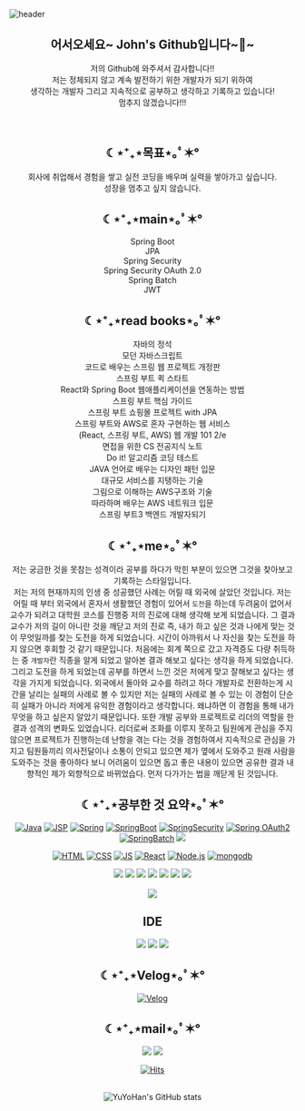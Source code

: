 ![header](https://capsule-render.vercel.app/api?type=waving&color=auto&height=300&weight=1000&section=header&text=Study%20Web&fontSize=90) 

<div align=center><h2>어서오세요~ John's Github입니다~👋~</h2>
 저의 Github에 와주셔서 감사합니다!!<br/>
저는 정체되지 않고 계속 발전하기 위한 개발자가 되기 위하여<br />
  생각하는 개발자 그리고 지속적으로 공부하고 생각하고 기록하고 있습니다! <br />
 멈추지 않겠습니다!!!
 
 </div>
<br />
 <br />
<div align=center><h2> ☾⋆⁺₊⋆목표⋆｡ﾟ✶° </h2>
 회사에 취업해서 경험을 쌓고 실전 코딩을 배우며 실력을 쌓아가고 싶습니다. <br/>
 성장을 멈추고 싶지 않습니다.

 
</div>

<div align=center><h2> ☾⋆⁺₊⋆main⋆｡ﾟ✶° </h2>
Spring Boot <br/>
 JPA <br/>
 Spring Security <br/>
 Spring Security OAuth 2.0 <br />
 Spring Batch <br/>
 JWT
</div>

<div align=center><h2> ☾⋆⁺₊⋆read books⋆｡ﾟ✶°</h2> 
자바의 정석<br /> 
모던 자바스크립트<br />
코드로 배우는 스프링 웹 프로젝트 개정판<br />
스프링 부트 퀵 스타트<br />
 React와 Spring Boot 웹애플리케이션을 연동하는 방법<br />
 스프링 부트 핵심 가이드<br />
 스프링 부트 쇼핑몰 프로젝트 with JPA<br />
 스프링 부트와 AWS로 혼자 구현하는 웹 서비스<br />
(React, 스프링 부트, AWS) 웹 개발 101 2/e<br />
면접을 위한 CS 전공지식 노트 <br />
Do it! 알고리즘 코딩 테스트 <br />
 JAVA 언어로 배우는 디자인 패턴 입문 <br/>
 대규모 서비스를 지탱하는 기술 <br />
 그림으로 이해하는 AWS구조와 기술 <br />
 따라하며 배우는 AWS 네트워크 입문 <br/>
 스프링 부트3 백엔드 개발자되기

</div> 
<div align=center><h2> ☾⋆⁺₊⋆me⋆｡ﾟ✶° </h2>

저는 궁금한 것을 못참는 성격이라 공부를 하다가 막힌 부분이 있으면 그것을 찾아보고 기록하는 스타일입니다. <br />
저는 저의 현재까지의 인생 중 성공했던 사례는 어릴 때 외국에 살았던 것입니다. 저는 어릴 때 부터 외국에서 혼자서 생활했던 경험이 있어서 `도전`을 하는데 두려움이 없어서 교수가 되려고 대학원 코스를 진행중 저의 진로에 대해 생각해 보게 되었습니다. 그 결과 교수가 저의 길이 아니란 것을 깨닫고 저의 진로 즉, 내가 하고 싶은 것과 나에게 맞는 것이 무엇일까를 찾는 도전을 하게 되었습니다. 시간이 아까워서 나 자신을 찾는 도전을 하지 않으면 후회할 것 같기 때문입니다. 처음에는 회계 쪽으로 갔고 자격증도 다량 취득하는 중 `개발자`란 직종을 알게 되었고 알아본 결과 해보고 싶다는 생각을 하게 되었습니다. 그리고 도전을 하게 되었는데 공부를 하면서 느낀 것은 저에게 맞고 잘해보고 싶다는 생각을 가지게 되었습니다. 외국에서 돌아와 교수를 하려고 하다 개발자로 전환하는게 시간을 날리는 실패의 사례로 볼 수 있지만 저는 실패의 사례로 볼 수 있는 이 경험이 단순히 실패가 아니라 저에게 유익한 경험이라고 생각합니다. 왜냐하면 이 경험을 통해 내가 무엇을 하고 싶은지 알았기 때문입니다. 또한 개발 공부와 프로젝트로 리더의 역할을 한 결과 성격의 변화도 있었습니다. 리더로써 조화를 이루지 못하고 팀원에게 관심을 주지 않으면 프로젝트가 진행하는데 난항을 겪는 다는 것을 경험하여서 지속적으로 관심을 가지고 팀원들끼리 의사전달이나 소통이 안되고 있으면 제가 옆에서 도와주고 원래 사람을 도와주는 것을 좋아하다 보니 어려움이 있으면 돕고 좋은 내용이 있으면 공유한 결과 내향적인 제가 외향적으로 바뀌었습다. 먼저 다가가는 법을 깨닫게 된 것입니다. 
</div>

<div align=center>
<h2 style="text-align :center">☾⋆⁺₊⋆공부한 것 요약⋆｡ﾟ✶°</h2>


 [![Java](https://img.shields.io/badge/Java-green?style=flat-square&logo=Java&logoColor=black)](https://github.com/YuYoHan/Java_Study)
[![JSP](https://img.shields.io/badge/JSP-blue?style=flat-square&logo=JSPt&logoColor=black)](https://github.com/YuYoHan/JSP)
 [![Spring](https://img.shields.io/badge/Spring-6DB33F?style=flat-square&logo=Spring&logoColor=black)](https://github.com/YuYoHan/Spring)
[![SpringBoot](https://img.shields.io/badge/SpringBoot-6DB33F?style=flat-square&logo=SpringBoot&logoColor=black)](https://github.com/YuYoHan/SpringBoot)
 [![SpringSecurity](https://img.shields.io/badge/SpringSecurity-6DB33F?style=flat-square&logo=SpringSecurity&logoColor=black)](https://github.com/YuYoHan/SpringSecurity)
  [![Spring OAuth2](https://img.shields.io/badge/OAuth2-000000?style=flat-square&logo=OAuth2&logoColor=black)](https://github.com/YuYoHan/scurity_JWT_OAuth2)
  [![SpringBatch](https://img.shields.io/badge/SpringBatch-6DB33F?style=flat-square&logo=SpringBatch&logoColor=black)](https://github.com/YuYoHan/SpringBatch)
  <img src="https://img.shields.io/badge/thymeleaf-005F0F?style=flat-square&logo=thymeleaf&logoColor=white">
 
[![HTML](https://img.shields.io/badge/HTML-E34F26?style=flat-square&logo=HTML&logoColor=black)](https://github.com/YuYoHan/HTML_CSS)
[![CSS](https://img.shields.io/badge/CSS-1572B6?style=flat-square&logo=HTML&logoColor=black)](https://github.com/YuYoHan/HTML_CSS)
[![JS](https://img.shields.io/badge/JavaScript-F7DF1E?style=flat-square&logo=JavaScript&logoColor=black)](https://github.com/YuYoHan/JS)
[![React](https://img.shields.io/badge/React-61DAFB?style=flat-square&logo=React&logoColor=black)](https://github.com/YuYoHan/React)
 [![Node.js](https://img.shields.io/badge/Node.js-339933?style=flat-square&logo=Node.js&logoColor=black)](https://github.com/YuYoHan/Node.js)
  [![mongodb](https://img.shields.io/badge/mongodb-47A248?style=flat-square&logo=mongodb&logoColor=black)](https://github.com/YuYoHan/MongoDB)

 <img src="https://img.shields.io/badge/github-181717?style=flat-square&logo=github&logoColor=white">
  <img src="https://img.shields.io/badge/git-F05032?style=flat-square&logo=git&logoColor=white">
<img src="https://img.shields.io/badge/apache tomcat-F8DC75?style=flat-square&logo=apachetomcat&logoColor=white">
 <img src="https://img.shields.io/badge/mysql-4479A1?style=flat-square&logo=mysql&logoColor=white">
  <img src="https://img.shields.io/badge/Oracle-F80000?style=flat-square&logo=Oracle&logoColor=white">
 <img src="https://img.shields.io/badge/H2-blue?style=flat-square&logo=H2&logoColor=white">
 <img src="https://img.shields.io/badge/AWS-232F3E?style=flat-square&logo=AWS&logoColor=white">
 <br />
 <br />
 <img src="https://img.shields.io/badge/bootstrap-7952B3?style=flat-square&logo=bootstrap&logoColor=white">
<h2>IDE</h2>
<img src="https://img.shields.io/badge/Visual Studio Code-007ACC?style=flat-square&logo=VisualStudioCode&logoColor=white">
 <img src="https://img.shields.io/badge/IntelliJ IDEA-000000?style=flat-square&logo=IntelliJIDEA&logoColor=white">
 <img src="https://img.shields.io/badge/Eclipse IDE-2C2255?style=flat-square&logo=EclipseIDE&logoColor=white">

<h2 style="text-align :center">☾⋆⁺₊⋆Velog⋆｡ﾟ✶°</h2>

 
[![Velog](https://img.shields.io/badge/Velog-20C997?style=flat-square&logo=Velog&logoColor=black)](https://velog.io/@zxzz45/about)
 
 <h2 style="text-align:center">☾⋆⁺₊⋆mail⋆｡ﾟ✶°</h2>
 <a href="mailto:zxzz8014@naver.com"><img src="https://img.shields.io/badge/Naver-03C75A?style=flat-square&logo=Naver&logoColor=white&link=mailto:zxzz8014@naver.com"/></a>
<a href="mailto:dbekdms14744@gmail.com"><img src="https://img.shields.io/badge/Gmail-D0A9F5?style=flat-square&logo=Gmail&logoColor=white&link=mailto:dbekdms14744@gmail.com"/></a>
   
<br />


 
[![Hits](https://hits.seeyoufarm.com/api/count/incr/badge.svg?url=https%3A%2F%2Fgithub.com%2FYuYoHan&count_bg=%2379C83D&title_bg=%23555555&icon=&icon_color=%2335DFF1&title=hits&edge_flat=false)]()
 <br />
 <br />
 
 ![YuYoHan's GitHub stats](https://github-readme-stats.vercel.app/api?username=YuYoHan&show_icons=true&theme=radical)
</div>
  

